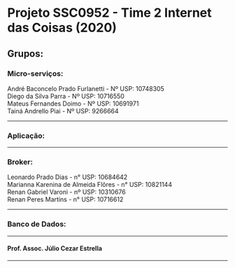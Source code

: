 # Projeto SSC0952 - Time 2 Internet das Coisas (2020)
<h2>Grupos:</h2>

<h3>Micro-serviços:</h3>
André Baconcelo Prado Furlanetti - Nº USP: 10748305 </br>
Diego da Silva Parra - Nº USP: 10716550</br>
Mateus Fernandes Doimo - Nº USP: 10691971</br>
Tainá Andrello Piai - Nº USP: 9266664</br>
<hr>

<h3>Aplicação:</h3>

<hr>

<h3>Broker:</h3>
Leonardo Prado Dias - n° USP: 10684642 </br>
Marianna Karenina de Almeida Flôres - n° USP: 10821144 </br>
Renan Gabriel Varoni - nº USP: 10310676 </br>
Renan Peres Martins - n° USP: 10716612 </br>
<hr>

<h3>Banco de Dados:</h3>

<hr>










<h4>Prof. Assoc. Júlio Cezar Estrella</h4>
<hr>

